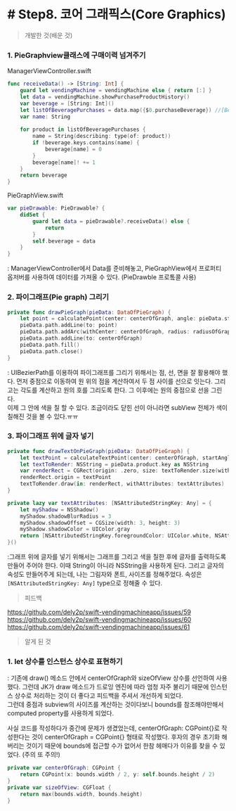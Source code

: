 # # Step8. 코어 그래픽스(Core Graphics)

> 개발한 것(배운 것)

### 1. PieGraphview클래스에 구매이력 넘겨주기

ManagerViewController.swift

```swift
func receiveData() -> [String: Int] {
    guard let vendingMachine = vendingMachine else { return [:] }
    let data = vendingMachine.showPurchaseProductHistory()
    var beverage = [String: Int]()
    let listOfBeveragePurchases = data.map({$0.purchaseBeverage}) //[Beverage]
    var name: String
    
    for product in listOfBeveragePurchases {
        name = String(describing: type(of: product))
        if !beverage.keys.contains(name) {
            beverage[name] = 0
        }
        beverage[name]! += 1
    }
    return beverage
}
```
PieGraphView.swift

```swift
var pieDrawable: PieDrawable? {
    didSet {
        guard let data = pieDrawable?.receiveData() else {
            return
        }
        self.beverage = data
    }
}
```

: ManagerViewController에서 Data를 준비해놓고, PieGraphView에서 프로퍼티 옵저버를 사용하여 데이터를 가져올 수 있다. (PieDrawble 프로톸콜 사용)

### 2. 파이그래프(Pie graph) 그리기

```swift
private func drawPieGraph(pieData: DataOfPieGraph) {
    let point = calculatePoint(center: centerOfGraph, angle: pieData.startAngle, radius: radiusOfGraph)
    pieData.path.addLine(to: point)
    pieData.path.addArc(withCenter: centerOfGraph, radius: radiusOfGraph, startAngle: pieData.startAngle, endAngle: pieData.endAngle, clockwise: true)
    pieData.path.addLine(to: centerOfGraph)
    pieData.path.fill()
    pieData.path.close()
}
```
: UIBezierPath를 이용하여 파이그래프를 그리기 위해서는 점, 선, 면을 잘 활용해야 했다. 먼저 중점으로 이동하여 원 위의 점을 계산하여서 두 점 사이를 선으로 잇는다. 그리고는 각도를 계산하고 원의 호를 그리도록 한다.
그 이후에는 원의 중점으로 선을 그린다.  
이제 그 안에 색을 칠 할 수 있다. 조금이라도 닫힌 선이 아니라면 subView 전체가 색이 칠해진 것을 볼 수 있다.ㅠㅠ


### 3. 파이그래프 위에 글자 넣기
```swift
private func drawTextOnPieGraph(pieData: DataOfPieGraph) {
    let textPoint = calculateTextPoint(center: centerOfGraph, startAngle: pieData.startAngle, endAngle: pieData.endAngle, radius: radiusOfGraph)
    let textToRender: NSString = pieData.product.key as NSString
    var renderRect = CGRect(origin: .zero, size: textToRender.size(withAttributes: textAttributes))
    renderRect.origin = textPoint
    textToRender.draw(in: renderRect, withAttributes: textAttributes)
}
```

```swift
private lazy var textAttributes: [NSAttributedStringKey: Any] = {
    let myShadow = NSShadow()
    myShadow.shadowBlurRadius = 3
    myShadow.shadowOffset = CGSize(width: 3, height: 3)
    myShadow.shadowColor = UIColor.gray
    return [NSAttributedStringKey.foregroundColor: UIColor.white, NSAttributedStringKey.shadow: myShadow, NSAttributedStringKey.font: UIFont(name: "Helvetica-Bold", size: radiusOfGraph - Constants.fontSize)!]
}()
```

:그래프 위에 글자를 넣기 위해서는 그래프를 그리고 색을 칠한 후에 글자를 출력하도록 만들어 주어야 한다. 이때 String이 아니라 NSString을 사용하게 된다. 그리고 글자의 속성도 만들어주게 되는데, 나는 그림자와 폰트, 사이즈를 정해주었다. 속성은 `[NSAttributedStringKey: Any]` type으로 정해줄 수 있다.


> 피드백

https://github.com/dely2p/swift-vendingmachineapp/issues/59  
https://github.com/dely2p/swift-vendingmachineapp/issues/60  
https://github.com/dely2p/swift-vendingmachineapp/issues/61  


> 알게 된 것

### 1. let 상수를 인스턴스 상수로 표현하기

: 기존에 draw() 메소드 안에서 centerOfGraph와 sizeOfView 상수를 선언하여 사용했다. 그런데 JK가 draw 메소드가 드로잉 엔진에 따라 엄청 자주 불리기 때문에 인스턴스 상수로 처리하는 것이 더 좋다고 피드백을 주셔서 개선하게 되었다.  
그런데 중점과 subview의 사이즈를 계산하는 것이다보니 bounds를 참조해야만해서 computed property를 사용하게 되었다.  
 
사실 코드를 작성하다가 중간에 문제가 생겼었는데, centerOfGraph: CGPoint{}로 작성한다는 것이 centerOfGraph = CGPoint{} 형태로 작성했다. 후자의 경우 초기화 해버리는 것이기 때문에 bounds에 접근할 수가 없어서 한참 헤매다가 이유를 찾을 수 있었다. (주의 또 주의!)

```swift
private var centerOfGraph: CGPoint {
    return CGPoint(x: bounds.width / 2, y: self.bounds.height / 2)
}
private var sizeOfView: CGFloat {
    return max(bounds.width, bounds.height)
}
```
